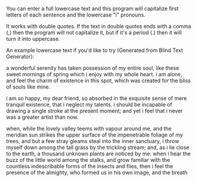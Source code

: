 You can enter a full lowercase text and this program will capitalize first letters of each sentence and the lowercase "i" pronouns. 

It works with double quotes. If the text in double quotes ends with a comma (,) then the program will not capitalize it, but if it's a period (.) then it will turn it into uppercase.


An example lowercase text if you'd like to try (Generated from Blind Text Generator): 

a wonderful serenity has taken possession of my entire soul, like these sweet mornings of spring which i enjoy with my whole heart. i am alone, and feel the charm of existence in this spot, which was created for the bliss of souls like mine.

i am so happy, my dear friend, so absorbed in the exquisite sense of mere tranquil existence, that i neglect my talents. i should be incapable of drawing a single stroke at the present moment; and yet i feel that i never was a greater artist than now.

when, while the lovely valley teems with vapour around me, and the meridian sun strikes the upper surface of the impenetrable foliage of my trees, and but a few stray gleams steal into the inner sanctuary, i throw myself down among the tall grass by the trickling stream; and, as i lie close to the earth, a thousand unknown plants are noticed by me: when i hear the buzz of the little world among the stalks, and grow familiar with the countless indescribable forms of the insects and flies, then i feel the presence of the almighty, who formed us in his own image, and the breath

